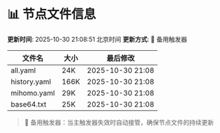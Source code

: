 # 📊 节点文件信息

**更新时间**: 2025-10-30 21:08:51 北京时间
**更新方式**: 🔄 备用触发器

| 文件名 | 大小 | 最后修改 |
|--------|------|----------|
| all.yaml | 24K | 2025-10-30 21:08 |
| history.yaml | 166K | 2025-10-30 21:08 |
| mihomo.yaml | 29K | 2025-10-30 21:08 |
| base64.txt | 25K | 2025-10-30 21:08 |

> 🔄 备用触发器：当主触发器失效时自动接管，确保节点文件的持续更新
